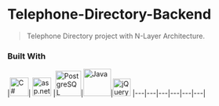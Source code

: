 # Telephone-Directory-Backend
> Telephone Directory project with N-Layer Architecture.

### Built With
|<img src="https://iconape.com/wp-content/files/rr/352323/svg/c-sharp-c-seeklogo.com.svg" alt="C#" width="38">| <img src="http://www.semihduran.com/wp-content/uploads/2014/12/asp_net.png" alt="asp.net" width="38"> |<img src="https://sanalkurs.net/uploads/tutorial/images/1483619423.png" alt="PostgreSQL" width="52">|<img src="https://miro.medium.com/max/610/1*-kLHasEkk2EK7aSQPlq8vA.png" alt="Java" width="56">|<img src="https://avatars.githubusercontent.com/u/61082709?s=400&v=4" alt="jQuery" width="36">
|---|---|---|---|---|---|
  
